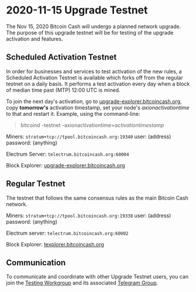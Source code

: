 2020-11-15 Upgrade Testnet
==========================

The Nov 15, 2020 Bitcoin Cash will undergo a planned network upgrade.
The purpose of this upgrade testnet will be for testing of the upgrade activation and features.

## Scheduled Activation Testnet

In order for businesses and services to test activation of the new rules, a Scheduled Activation
Testnet is available which forks off from the regular testnet on a daily basis. It performs a test
activation every day when a block of median time past (MTP) 12:00 UTC is mined.

To join the next day's activation, go to [upgrade-explorer.bitcoincash.org](https://upgrade-explorer.bitcoincash.org), copy **tomorrow's**
activation timestamp, set your node's <em>axionactivationtime</em> to that and restart it. Example,
using the command-line:

>bitcoind -testnet -axionactivationtime=<em>activationtimestamp</em>

Miners: `stratum+tcp://tpool.bitcoincash.org:19340` user: (address) password: (anything)

Electrum Server: `telectrum.bitcoincash.org:60004`

Block Explorer: [upgrade-explorer.bitcoincash.org](https://upgrade-explorer.bitcoincash.org)

## Regular Testnet

The testnet that follows the same consensus rules as the main Bitcoin Cash network.

Miners: `stratum+tcp://tpool.bitcoincash.org:19338` user: (address) password: (anything)

Electrum server: `telectrum.bitcoincash.org:60002`

Block Explorer: [texplorer.bitcoincash.org](https://texplorer.bitcoincash.org)

## Communication

To communicate and coordinate with other Upgrade Testnet users, you can join the [Testing Workgroup](workgroup.md) and its associated [Telegram Group](https://t.me/joinchat/DUeWWkYZbVMjvwMTRFlRhw).

